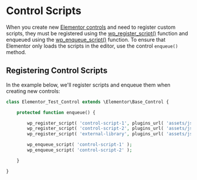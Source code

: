 # Control Scripts

<Badge type="tip" vertical="top" text="Elementor Core" /> <Badge type="warning" vertical="top" text="Intermediate" />

When you create new [Elementor controls](/controls/) and need to register custom scripts, they must be registered using the [wp_register_script()](https://developer.wordpress.org/reference/functions/wp_register_script/) function and enqueued using the [wp_enqueue_script()](https://developer.wordpress.org/reference/functions/wp_enqueue_script/) function. To ensure that Elementor only loads the scripts in the editor, use the control `enqueue()` method.

## Registering Control Scripts

In the example below, we'll register scripts and enqueue them when creating new controls:

```php
class Elementor_Test_Control extends \Elementor\Base_Control {

	protected function enqueue() {

		wp_register_script( 'control-script-1', plugins_url( 'assets/js/control-script-1.js', __FILE__ ) );
		wp_register_script( 'control-script-2', plugins_url( 'assets/js/control-script-2.js', __FILE__ ), [ 'external-library' ] );
		wp_register_script( 'external-library', plugins_url( 'assets/js/libs/external-library.js', __FILE__ ) );

		wp_enqueue_script( 'control-script-1' );
		wp_enqueue_script( 'control-script-2' );

	}

}
```
